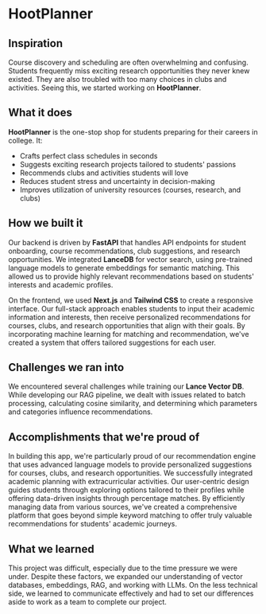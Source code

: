 # HootPlanner

## Inspiration
Course discovery and scheduling are often overwhelming and confusing. Students frequently miss exciting research opportunities they never knew existed. They are also troubled with too many choices in clubs and activities. Seeing this, we started working on **HootPlanner**.

## What it does
**HootPlanner** is the one-stop shop for students preparing for their careers in college. It:
- Crafts perfect class schedules in seconds
- Suggests exciting research projects tailored to students' passions
- Recommends clubs and activities students will love
- Reduces student stress and uncertainty in decision-making
- Improves utilization of university resources (courses, research, and clubs)

## How we built it
Our backend is driven by **FastAPI** that handles API endpoints for student onboarding, course recommendations, club suggestions, and research opportunities. We integrated **LanceDB** for vector search, using pre-trained language models to generate embeddings for semantic matching. This allowed us to provide highly relevant recommendations based on students' interests and academic profiles.

On the frontend, we used **Next.js** and **Tailwind CSS** to create a responsive interface. Our full-stack approach enables students to input their academic information and interests, then receive personalized recommendations for courses, clubs, and research opportunities that align with their goals. By incorporating machine learning for matching and recommendation, we've created a system that offers tailored suggestions for each user.

## Challenges we ran into
We encountered several challenges while training our **Lance Vector DB**. While developing our RAG pipeline, we dealt with issues related to batch processing, calculating cosine similarity, and determining which parameters and categories influence recommendations.

## Accomplishments that we're proud of
In building this app, we're particularly proud of our recommendation engine that uses advanced language models to provide personalized suggestions for courses, clubs, and research opportunities. We successfully integrated academic planning with extracurricular activities. Our user-centric design guides students through exploring options tailored to their profiles while offering data-driven insights through percentage matches. By efficiently managing data from various sources, we've created a comprehensive platform that goes beyond simple keyword matching to offer truly valuable recommendations for students' academic journeys.

## What we learned
This project was difficult, especially due to the time pressure we were under. Despite these factors, we expanded our understanding of vector databases, embeddings, RAG, and working with LLMs. On the less technical side, we learned to communicate effectively and had to set our differences aside to work as a team to complete our project.
